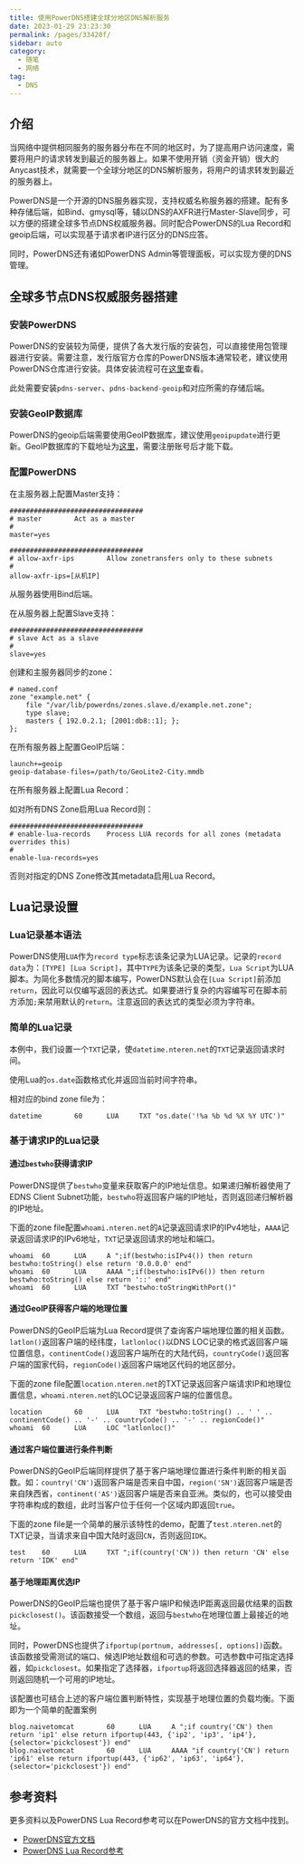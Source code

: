 ```yaml
---
title: 使用PowerDNS搭建全球分地区DNS解析服务
date: 2023-01-29 23:23:30
permalink: /pages/33420f/
sidebar: auto
category:
  - 随笔
  - 网络
tag:
  - DNS
---
```


## 介绍

当网络中提供相同服务的服务器分布在不同的地区时，为了提高用户访问速度，需要将用户的请求转发到最近的服务器上。如果不使用开销（资金开销）很大的Anycast技术，就需要一个全球分地区的DNS解析服务，将用户的请求转发到最近的服务器上。

PowerDNS是一个开源的DNS服务器实现，支持权威名称服务器的搭建。配有多种存储后端，如Bind、gmysql等，辅以DNS的AXFR进行Master-Slave同步，可以方便的搭建全球多节点DNS权威服务器。同时配合PowerDNS的Lua Record和geoip后端，可以实现基于请求者IP进行区分的DNS应答。

同时，PowerDNS还有诸如PowerDNS Admin等管理面板，可以实现方便的DNS管理。

## 全球多节点DNS权威服务器搭建

### 安装PowerDNS

PowerDNS的安装较为简便，提供了各大发行版的安装包，可以直接使用包管理器进行安装。需要注意，发行版官方仓库的PowerDNS版本通常较老，建议使用PowerDNS仓库进行安装。具体安装流程可在[这里](https://doc.powerdns.com/authoritative/installation.html)查看。

此处需要安装`pdns-server`、`pdns-backend-geoip`和对应所需的存储后端。

### 安装GeoIP数据库

PowerDNS的geoip后端需要使用GeoIP数据库，建议使用`geoipupdate`进行更新。GeoIP数据库的下载地址为[这里](https://dev.maxmind.com/geoip/geoip2/geolite2/)，需要注册账号后才能下载。

### 配置PowerDNS

在主服务器上配置Master支持：

```
#################################
# master        Act as a master
#
master=yes

#################################
# allow-axfr-ips        Allow zonetransfers only to these subnets
#
allow-axfr-ips=[从机IP]
```

从服务器使用Bind后端。

在从服务器上配置Slave支持：

```
#################################
# slave Act as a slave
#
slave=yes
```

创建和主服务器同步的zone：

```
# named.conf
zone "example.net" {
    file "/var/lib/powerdns/zones.slave.d/example.net.zone";
    type slave;
    masters { 192.0.2.1; [2001:db8::1]; };
};
```

在所有服务器上配置GeoIP后端：

```
launch+=geoip
geoip-database-files=/path/to/GeoLite2-City.mmdb
```

在所有服务器上配置Lua Record：

如对所有DNS Zone启用Lua Record则：

```
#################################
# enable-lua-records    Process LUA records for all zones (metadata overrides this)
#
enable-lua-records=yes
```

否则对指定的DNS Zone修改其metadata启用Lua Record。

## Lua记录设置

### Lua记录基本语法

PowerDNS使用`LUA`作为`record type`标志该条记录为LUA记录。记录的`record data`为：`[TYPE] [Lua Script]`，其中`TYPE`为该条记录的类型，`Lua Script`为LUA脚本。为简化多数情况的脚本编写，PowerDNS默认会在`[Lua Script]`前添加`return`，因此可以仅编写返回的表达式。如果要进行复杂的内容编写可在脚本前方添加`;`来禁用默认的`return`。注意返回的表达式的类型必须为字符串。

### 简单的Lua记录

本例中，我们设置一个`TXT`记录，使`datetime.nteren.net`的`TXT`记录返回请求时间。

使用Lua的`os.date`函数格式化并返回当前时间字符串。

相对应的bind zone file为：

``` bind
datetime        60      LUA     TXT "os.date('!%a %b %d %X %Y UTC')"
```

### 基于请求IP的Lua记录

#### 通过`bestwho`获得请求IP

PowerDNS提供了`bestwho`变量来获取客户的IP地址信息。如果递归解析器使用了EDNS Client Subnet功能，`bestwho`将返回客户端的IP地址，否则返回递归解析器的IP地址。

下面的zone file配置`whoami.nteren.net`的`A`记录返回请求IP的IPv4地址，`AAAA`记录返回请求IP的IPv6地址，`TXT`记录返回请求的地址和端口。

``` bind
whoami  60      LUA     A ";if(bestwho:isIPv4()) then return bestwho:toString() else return '0.0.0.0' end"
whoami  60      LUA     AAAA ";if(bestwho:isIPv6()) then return bestwho:toString() else return '::' end"
whoami  60      LUA     TXT "bestwho:toStringWithPort()"
```

#### 通过GeoIP获得客户端的地理位置

PowerDNS的GeoIP后端为Lua Record提供了查询客户端地理位置的相关函数。`latlon()`返回客户端的经纬度，`latlonloc()`以DNS LOC记录的格式返回客户端位置信息，`continentCode()`返回客户端所在的大陆代码，`countryCode()`返回客户端的国家代码，`regionCode()`返回客户端地区代码的地区部分。

下面的zone file配置`location.nteren.net`的TXT记录返回客户端请求IP和地理位置信息，`whoami.nteren.net`的LOC记录返回客户端的位置信息。

``` bind
location        60      LUA     TXT "bestwho:toString() .. ' ' .. continentCode() .. '-' .. countryCode() .. '-' .. regionCode()"
whoami  60      LUA     LOC "latlonloc()"
```

#### 通过客户端位置进行条件判断

PowerDNS的GeoIP后端同样提供了基于客户端地理位置进行条件判断的相关函数。如：`country('CN')`返回客户端是否来自中国，`region('SN')`返回客户端是否来自陕西省，`continent('AS')`返回客户端是否来自亚洲。类似的，也可以接受由字符串构成的数组，此时当客户位于任何一个区域内即返回`true`。

下面的zone file是一个简单的展示该特性的demo，配置了`test.nteren.net`的TXT记录，当请求来自中国大陆时返回`CN`，否则返回`IDK`。

``` bind
test    60      LUA     TXT ";if(country('CN')) then return 'CN' else return 'IDK' end"
```

#### 基于地理距离优选IP

PowerDNS的GeoIP后端也提供了基于客户端IP和候选IP距离返回最优结果的函数`pickclosest()`。该函数接受一个数组，返回与`bestwho`在地理位置上最接近的地址。

同时，PowerDNS也提供了`ifportup(portnum, addresses[, options])`函数。该函数接受需测试的端口、候选IP地址数组和可选的参数。可选参数中可指定选择器，如`pickclosest`。如果指定了选择器，`ifportup`将返回选择器返回的结果，否则返回随机一个可用的IP地址。

该配置也可结合上述的客户端位置判断特性，实现基于地理位置的负载均衡。下面即为一个简单的配置案例

``` bind
blog.naivetomcat        60      LUA     A ";if country('CN') then return 'ip1' else return ifportup(443, {'ip2', 'ip3', 'ip4'}, {selector='pickclosest'}) end"
blog.naivetomcat        60      LUA     AAAA "if country('CN') return 'ip61' else return ifportup(443, {'ip62', 'ip63', 'ip64'}, {selector='pickclosest'}) end"
```

## 参考资料

更多资料以及PowerDNS Lua Record参考可以在PowerDNS的官方文档中找到。

  * [PowerDNS官方文档](https://doc.powerdns.com)
  * [PowerDNS Lua Record参考](https://doc.powerdns.com/authoritative/lua-records/index.html)
